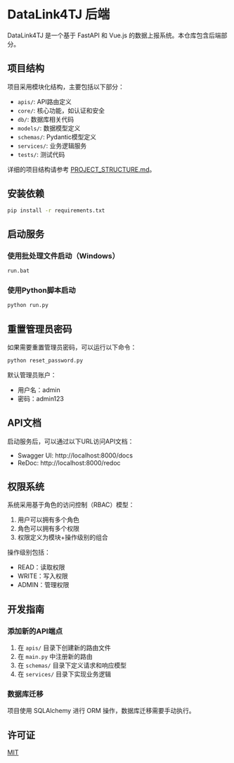 # DataLink4TJ 后端

DataLink4TJ 是一个基于 FastAPI 和 Vue.js 的数据上报系统。本仓库包含后端部分。

## 项目结构

项目采用模块化结构，主要包括以下部分：

- `apis/`: API路由定义
- `core/`: 核心功能，如认证和安全
- `db/`: 数据库相关代码
- `models/`: 数据模型定义
- `schemas/`: Pydantic模型定义
- `services/`: 业务逻辑服务
- `tests/`: 测试代码

详细的项目结构请参考 [PROJECT_STRUCTURE.md](PROJECT_STRUCTURE.md)。

## 安装依赖

```bash
pip install -r requirements.txt
```

## 启动服务

### 使用批处理文件启动（Windows）

```bash
run.bat
```

### 使用Python脚本启动

```bash
python run.py
```

## 重置管理员密码

如果需要重置管理员密码，可以运行以下命令：

```bash
python reset_password.py
```

默认管理员账户：
- 用户名：admin
- 密码：admin123

## API文档

启动服务后，可以通过以下URL访问API文档：

- Swagger UI: http://localhost:8000/docs
- ReDoc: http://localhost:8000/redoc

## 权限系统

系统采用基于角色的访问控制（RBAC）模型：

1. 用户可以拥有多个角色
2. 角色可以拥有多个权限
3. 权限定义为模块+操作级别的组合

操作级别包括：
- READ：读取权限
- WRITE：写入权限
- ADMIN：管理权限

## 开发指南

### 添加新的API端点

1. 在 `apis/` 目录下创建新的路由文件
2. 在 `main.py` 中注册新的路由
3. 在 `schemas/` 目录下定义请求和响应模型
4. 在 `services/` 目录下实现业务逻辑

### 数据库迁移

项目使用 SQLAlchemy 进行 ORM 操作，数据库迁移需要手动执行。

## 许可证

[MIT](LICENSE)